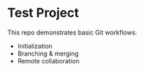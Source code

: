 ﻿# Test Project

This repo demonstrates basic Git workflows:
- Initialization
- Branching & merging
- Remote collaboration
